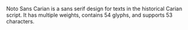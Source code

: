 Noto Sans Carian is a sans serif design for texts in the historical Carian script. It has multiple weights, contains 54 glyphs, and supports 53 characters.